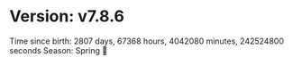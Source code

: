 # Version: v7.8.6
Time since birth: 2807 days, 67368 hours, 4042080 minutes, 242524800 seconds
Season: Spring 🌸
